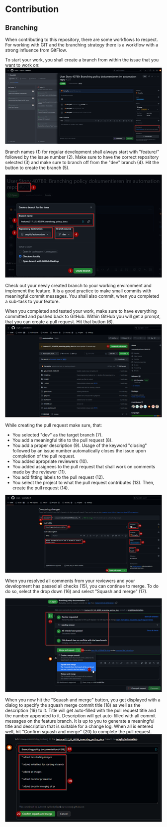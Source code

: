 # Contribution

## Branching

When contributing to this repository, there are some workflows to respect. For working with GIT and the branching strategy there is a workflow with a strong influence from GitFlow.

To start your work, you shall create a branch from within the issue that you want to work on:
![Start development](./assets/images/contribution/01_start_development.png)

Branch names (1) for regular development shall always start with "feature/" followed by the issue number (2).
Make sure to have the correct repository selected (3) and make sure to branch off from the "dev" branch (4). Hit the button to create the branch (5).

![Create branch](./assets/images/contribution/02_create_branch.png)

Check out your newly created branch to your working environment and implement the feature.
It is a good practice to make small commits with meaningful commit messages. You shall also commit, when you completed a sub-task to your feature.

When you completed and tested your work, make sure to have everything committed and pushed back to GitHub. Within GitHub you will get a prompt, that you can create a pull request. Hit that button (6).
![Start creating pull request](./assets/images/contribution/03_start_pr.png)

While creating the pull request make sure, that:

- You selected "dev" as the target branch (7).
- You add a meaningful title to the pull request (8).
- You add a proper description (9). Usage of the keyword "closing" followed by an issue number automatically closes the issue upon completion of the pull request.
- You added apropriate reviewers (10).
- You added assignees to the pull request that shall work on comments made by the reviewer (11).
- You add fitting labels to the pull request (12).
- You select the project to what the pull request contributes (13).
Then, create the pull request (14).

![Create pull request](./assets/images/contribution/04_create_pr.png)

When you resolved all comments from your reviewers and your development has passed all checks (15), you can continue to merge. To do do so, select the drop down (16) and select "Squash and merge" (17).

![Merge pull request](./assets/images/contribution/05_merge_pr.png)

When you now hit the "Squash and merge" button, you get displayed with a dialog to specify the squash merge commit title (18) as well as the description (19) to it.
Title will get auto-filled with the pull request title and the number appended to it.
Description will get auto-filled with all commit messages on the feature branch.
It is up to you to generate a meaningful title and description that is suitable for a change log.
When all is entered well, hit "Confirm squash and merge" (20) to complete the pull request.
![Complete pull request](./assets/images/contribution/06_squash_merge.png)
